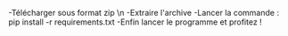 -Télécharger sous format zip \n
-Extraire l'archive
-Lancer la commande : pip install -r requirements.txt
-Enfin lancer le programme et profitez !
